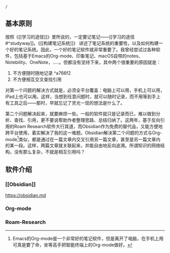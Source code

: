 ```ActivityHistory
/
```
## 基本原则
按照《[[学习的途径]]》里所说的，一定要记笔记——[[学习的途径#^studyway]]。《[[构建笔记系统]]》
讲述了笔记系统的重要性，以及如何构建一个好的笔记系统。因此，一个好的笔记软件就非常重要了。我曾经尝试过各种软件，包括基于Emacs的Org-mode、印象笔记、macOS自带的notes、Notebility、OneNote，.....。但都没有坚持下来，其中两个很重要的原因就是：
1. 不方便随时随地记录  ^a766f2
2. 不方便相互交叉查找引用 

对第一个问题的解决方式就是，必须全平台覆盖：电脑上可以用，手机上可以用，iPad上也可以用。这样，当想到任意问题时，就可以随时记录，而不用等到手上有工具之后––––那时，早就忘记了灵光一现的想法是什么了。

第二个问题解决起来，就要麻烦一些。一般的软件就只是记录而已，难以做到分析、查找、引用，更不要说帮助作者整理思路、总结归纳了。这两年，基于反向引用的Roam Research软件大行其道，而Obsidian作为免费的替代品，又能方便地跨平台使用，着实解决了我的这一难题。Obsidian解决第二个问题的方式与Org-mode[^org-mode]类似，都是通过在一篇文章内交叉引用另一篇文章，甚至是另一篇文章内的某一段。这样，两篇文章就关联起来，并能自由地反向追溯。所谓知识的网络结构，没有那么复杂，不就是相互引用吗？

[^org-mode]: Emacs的Org-mode是一个非常好的笔记软件，但是离开了电脑，在手机上用可真是要了命，坐等高手把智能终端上的Org-mode做好。

## 软件介绍
###  [[Obsidian]] 
https://obsidian.md


### Org-mode
### Roam-Research
